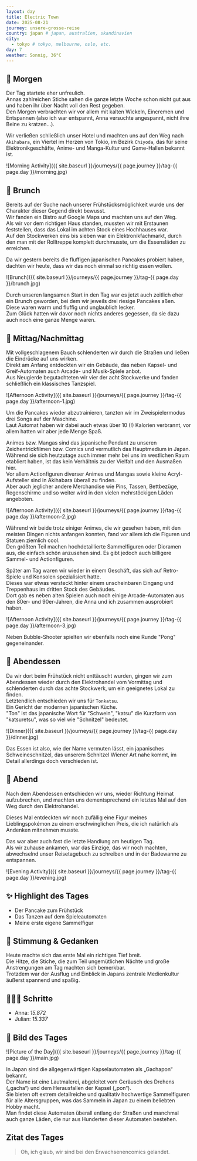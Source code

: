 ```yaml
---
layout: day
title: Electric Town
date: 2025-08-21
journey: unsere-grosse-reise
country: japan # japan, australien, skandinavien
city:
  - tokyo # tokyo, melbourne, oslo, etc.
day: 7
weather: Sonnig, 36°C
---
```


## 🌅 Morgen

Der Tag startete eher unfreulich.  
Annas zahlreichen Stiche sahen die ganze letzte Woche schon nicht gut aus und haben ihr über Nacht voll den Rest gegeben.  
Den Morgen verbrachten wir vor allem mit kalten Wickeln, Eincremen und Entspannen (also ich war entspannt, Anna versuchte angespannt, nicht ihre Beine zu kratzen...).

Wir verließen schließlich unser Hotel und machten uns auf den Weg nach `Akihabara`, ein Viertel im Herzen von Tokio, im Bezirk `Chiyoda`, das für seine Elektronikgeschäfte, Anime- und Manga-Kultur und Game-Hallen bekannt ist.

![Morning Activity]({{ site.baseurl }}/journeys/{{ page.journey }}/tag-{{ page.day }}/morning.jpg)

## 🥐 Brunch

Bereits auf der Suche nach unserer Frühstücksmöglichkeit wurde uns der Charakter dieser Gegend direkt bewusst.  
Wir fanden ein Bistro auf Google Maps und machten uns auf den Weg.  
Als wir vor dem richtigen Haus standen, mussten wir mit Erstaunen feststellen, dass das Lokal im achten Stock eines Hochhauses war.  
Auf den Stockwerken eins bis sieben war ein Elektronikfachmarkt, durch den man mit der Rolltreppe komplett durchmusste, um die Essensläden zu erreichen.

Da wir gestern bereits die fluffigen japanischen Pancakes probiert haben, dachten wir heute, dass wir das noch einmal so richtig essen wollen.

![Brunch]({{ site.baseurl }}/journeys/{{ page.journey }}/tag-{{ page.day }}/brunch.jpg)

Durch unseren langsamen Start in den Tag war es jetzt auch zeitlich eher ein Brunch geworden, bei dem wir jeweils drei riesige Pancakes aßen.  
Diese waren warm und fluffig und unglaublich lecker.  
Zum Glück hatten wir davor noch nichts anderes gegessen, da sie dazu auch noch eine ganze Menge waren.

## 🌆 Mittag/Nachmittag

Mit vollgeschlagenem Bauch schlenderten wir durch die Straßen und ließen die Eindrücke auf uns wirken.  
Direkt am Anfang entdeckten wir ein Gebäude, das neben Kapsel- und Greif-Automaten auch Arcade- und Musik-Spiele anbot.  
Aus Neugierde begutachteten wir vier der acht Stockwerke und fanden schließlich ein klassisches Tanzspiel.

![Afternoon Activity]({{ site.baseurl }}/journeys/{{ page.journey }}/tag-{{ page.day }}/afternoon-1.jpg)

Um die Pancakes wieder abzutrainieren, tanzten wir im Zweispielermodus drei Songs auf der Maschine.  
Laut Automat haben wir dabei auch etwas über 10 (!) Kalorien verbrannt, vor allem hatten wir aber jede Menge Spaß.

Animes bzw. Mangas sind das japanische Pendant zu unseren Zeichentrickfilmen bzw. Comics und vermutlich das Hauptmedium in Japan.  
Während sie sich heutzutage auch immer mehr bei uns im westlichen Raum etabliert haben, ist das kein Verhältnis zu der Vielfalt und den Ausmaßen hier.  
Vor allem Actionfiguren diverser Animes und Mangas sowie kleine Acryl-Aufsteller sind in Akihabara überall zu finden.  
Aber auch jeglicher andere Merchandise wie Pins, Tassen, Bettbezüge, Regenschirme und so weiter wird in den vielen mehrstöckigen Läden angeboten.  

![Afternoon Activity]({{ site.baseurl }}/journeys/{{ page.journey }}/tag-{{ page.day }}/afternoon-2.jpg)

Während wir beide trotz einiger Animes, die wir gesehen haben, mit den meisten Dingen nichts anfangen konnten, fand vor allem ich die Figuren und Statuen ziemlich cool.  
Den größten Teil machen hochdetaillierte Sammelfiguren oder Dioramen aus, die einfach schön anzusehen sind.
Es gibt jedoch auch billigere Sammel- und Actionfiguren.

Später am Tag waren wir wieder in einem Geschäft, das sich auf Retro-Spiele und Konsolen spezialisiert hatte.  
Dieses war etwas versteckt hinter einem unscheinbaren Eingang und Treppenhaus im dritten Stock des Gebäudes.  
Dort gab es neben alten Spielen auch noch einige Arcade-Automaten aus den 80er- und 90er-Jahren, die Anna und ich zusammen ausprobiert haben.

![Afternoon Activity]({{ site.baseurl }}/journeys/{{ page.journey }}/tag-{{ page.day }}/afternoon-3.jpg)

Neben Bubble-Shooter spielten wir ebenfalls noch eine Runde "Pong" gegeneinander.

## 🍜 Abendessen

Da wir dort beim Frühstück nicht enttäuscht wurden, gingen wir zum Abendessen wieder durch den Elektrohandel vom Vormittag und schlenderten durch das achte Stockwerk, um ein geeignetes Lokal zu finden.  
Letztendlich entschieden wir uns für `Tonkatsu`.  
Ein Gericht der modernen japanischen Küche.  
"Ton" ist das japanische Wort für "Schwein", "katsu" die Kurzform von "katsuretsu", was so viel wie "Schnitzel" bedeutet.

![Dinner]({{ site.baseurl }}/journeys/{{ page.journey }}/tag-{{ page.day }}/dinner.jpg)

Das Essen ist also, wie der Name vermuten lässt, ein japanisches Schweineschnitzel, das unserem Schnitzel Wiener Art nahe kommt, im Detail allerdings doch verschieden ist.

## 🌙 Abend

Nach dem Abendessen entschieden wir uns, wieder Richtung Heimat aufzubrechen, und machten uns dementsprechend ein letztes Mal auf den Weg durch den Elektrohandel.

Dieses Mal entdeckten wir noch zufällig eine Figur meines Lieblingspokémon zu einem erschwinglichen Preis, die ich natürlich als Andenken mitnehmen musste.

Das war aber auch fast die letzte Handlung am heutigen Tag.  
Als wir zuhause ankamen, war das Einzige, das wir noch machten, abwechselnd unser Reisetagebuch zu schreiben und in der Badewanne zu entspannen.

![Evening Activity]({{ site.baseurl }}/journeys/{{ page.journey }}/tag-{{ page.day }}/evening.jpg)

## ✨ Highlight des Tages

- Der Pancake zum Frühstück  
- Das Tanzen auf dem Spieleautomaten  
- Meine erste eigene Sammelfigur  

## 💭 Stimmung & Gedanken

Heute machte sich das erste Mal ein richtiges Tief breit.  
Die Hitze, die Stiche, die zum Teil ungemütlichen Nächte und große Anstrengungen am Tag machten sich bemerkbar.  
Trotzdem war der Ausflug und Einblick in Japans zentrale Medienkultur äußerst spannend und spaßig. 

## 🏃🏽‍♀️ Schritte

- Anna: _15.872_  
- Julian: _15.337_

## 📸 Bild des Tages

![Picture of the Day]({{ site.baseurl }}/journeys/{{ page.journey }}/tag-{{ page.day }}/main.jpg)

In Japan sind die allgegenwärtigen Kapselautomaten als „Gachapon“ bekannt.  
Der Name ist eine Lautmalerei, abgeleitet vom Geräusch des Drehens („gacha“) und dem Herausfallen der Kapsel („pon“).  
Sie bieten oft extrem detailreiche und qualitativ hochwertige Sammelfiguren für alle Altersgruppen, was das Sammeln in Japan zu einem beliebten Hobby macht.  
Man findet diese Automaten überall entlang der Straßen und manchmal auch ganze Läden, die nur aus Hunderten dieser Automaten bestehen.

## Zitat des Tages

> Oh, ich glaub, wir sind bei den Erwachsenencomics gelandet.
